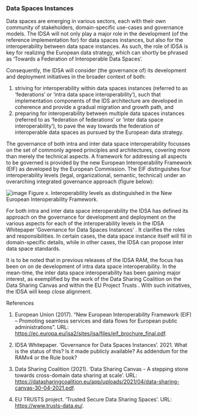 ### Data Spaces Instances
Data spaces are emerging in various sectors, each with their own community of stakeholders, domain-specific use-cases and governance models. The IDSA will not only play a major role in the development (of the reference implementation for) for data spaces instances, but also for the interoperability between data space instances. As such, the role of IDSA is key for realizing the European data strategy, which can shortly be phrased as ‘Towards a Federation of Interoperable Data Spaces’.

Consequently, the IDSA will consider (the governance of) its development and deployment initiatives in the broader context of both: 

1.	striving for interoperability within data spaces instances (referred to as ‘federations’ or ‘intra data space interoperability’), such that implementation components of the IDS architecture are developed in coherence and provide a gradual migration and growth path, and
2.	preparing for interoperability between multiple data spaces instances (referred to as ‘federation of federations’ or ‘inter data space interoperability’), to pave the way towards the federation of interoperable data spaces as pursued by the European data strategy.

The governance of both intra and inter data space interoperability focusses on the set of commonly agreed principles and architectures, covering more than merely the technical aspects. A framework for addressing all aspects to be governed is provided by the new European Interoperability Framework (EIF) as developed by the European Commission. The EIF distinguishes four interoperability levels (legal, organizational, semantic, technical) under an overarching integrated governance approach (figure below):

![image](https://user-images.githubusercontent.com/11537506/155714995-efc51e15-ac1b-4f38-8dea-5a2d20f67a89.png)
Figure x. Interoperability levels as distinguished in the New European Interoperability Framework.

For both intra and inter data space interoperability the IDSA has defined its approach on the governance for development and deployment on the various aspects for each of the interoperability levels in the IDSA Whitepaper ‘Governance for Data Spaces Instances’  . It clarifies the roles and responsibilities. In certain cases, the data space instance itself will fill in domain-specific details, while in other cases, the IDSA can propose inter data space standards. 

It is to be noted that in previous releases of the IDSA RAM, the focus has been on  on de development of intra data space interoperability. In the mean-time, the inter data space interoperability has been gaining major interest, as exemplified by the work of the Data Sharing Coalition on the Data Sharing Canvas   and within the EU Project Trusts  . With such initiatives, the IDSA will keep close alignment.

References

1. European Union (2017). “New European Interoperability Framework (EIF) – Promoting seamless services and data flows for European public administrations”. URL: https://ec.europa.eu/isa2/sites/isa/files/eif_brochure_final.pdf.

2. IDSA Whitepaper. ‘Governance for Data Spaces Instances’. 2021. What is the status of this? Is it made publicly available? As addendum for the RAMv4 or the Rule book?

3. Data Sharing Coalition (2021). ‘Data Sharing Canvas - A stepping stone towards cross-domain data sharing at scale’. URL: https://datasharingcoalition.eu/app/uploads/2021/04/data-sharing-canvas-30-04-2021.pdf.

4. EU TRUSTS project. ‘Trusted Secure Data Sharing Spaces’. URL: https://www.trusts-data.eu/.
